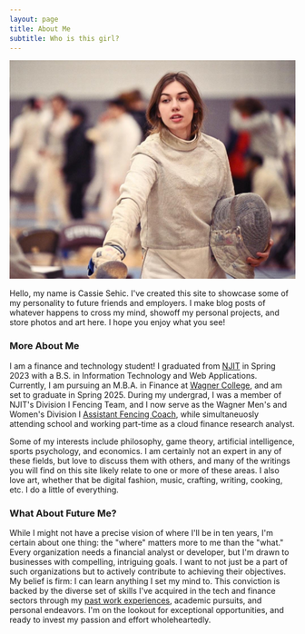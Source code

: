 ```yaml
---
layout: page
title: About Me
subtitle: Who is this girl?
---
```

![me](/assets/img/prof.jpg)

Hello, my name is Cassie Sehic. I've created this site to showcase some of my personality to future friends and employers. I make blog posts of whatever happens to cross my mind, showoff my personal projects, and store photos and art here. I hope you enjoy what you see!

### More About Me

I am a finance and technology student! I graduated from [NJIT](https://www.njit.edu/) in Spring 2023 with a B.S. in Information Technology and Web Applications. Currently, I am pursuing an M.B.A. in Finance at [Wagner College](https://wagner.edu/), and am set to graduate in Spring 2025. During my undergrad, I was a member of NJIT's Division I Fencing Team, and I now serve as the Wagner Men's and Women's Division I [Assistant Fencing Coach](https://wagnerathletics.com/news/2023/8/21/mens-fencing-cassandra-sehic-named-fencing-graduate-assistant-coach.aspx), while simultaneuosly attending school and working part-time as a cloud finance research analyst. 

Some of my interests include philosophy, game theory, artificial intelligence, sports psychology, and economics. I am certainly not an expert in any of these fields, but love to discuss them with others, and many of the writings you will find on this site likely relate to one or more of these areas. I also love art, whether that be digital fashion, music, crafting, writing, cooking, etc. I do a little of everything.

### What About Future Me?

While I might not have a precise vision of where I'll be in ten years, I'm certain about one thing: the "where" matters more to me than the "what." Every organization needs a financial analyst or developer, but I'm drawn to businesses with compelling, intriguing goals. I want to not just be a part of such organizations but to actively contribute to achieving their objectives. My belief is firm: I can learn anything I set my mind to. This conviction is backed by the diverse set of skills I've acquired in the tech and finance sectors through my [past work experiences](https://www.linkedin.com/in/cassandrasehic/), academic pursuits, and personal endeavors. I'm on the lookout for exceptional opportunities, and ready to invest my passion and effort wholeheartedly.
